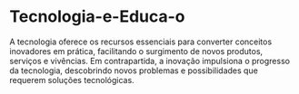 # Tecnologia-e-Educa-o
A tecnologia oferece os recursos essenciais para converter conceitos inovadores em prática, facilitando o surgimento de novos produtos, serviços e vivências. Em contrapartida, a inovação impulsiona o progresso da tecnologia, descobrindo novos problemas e possibilidades que requerem soluções tecnológicas.

